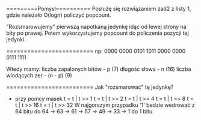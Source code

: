 =========Pomysł==========
Posłużę się rozwiązaniem zad2 z listy 1, gdzie należało O(logn) policzyć popcount.

"Rozsmarowujemy" pierwszą napotkaną jedynkę idąc od lewej strony na bity po prawej.
Potem wykorzystujemy popcount do policzenia pozycji tej jedynki. 

=========================
np:
0000 0000 0101 1011 
0000 0000 0111 1111

Wtedy mamy:
liczba zapalonych bitów - p (7)
długośc słowa - n (16)
liczba wiodących zer - (n - p) (9)

=========================
Jak "rozsmarować" tę jedynkę?
- przy pomcy masek 
t = t | t >> 1
t = t | t >> 2
t = t | t >> 4
t = t | t >> 8
t = t | t >> 16
t = t | t >> 32
W najgorszym przypadku '1' bedzie wedrować z 64 bitu do 64 -> 63 -> 61 -> 57 -> 49 -> 33 -> 1 do 1 bitu.
